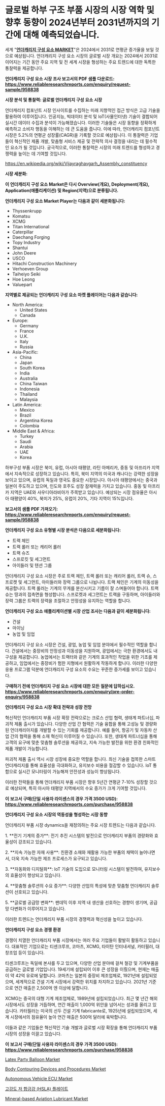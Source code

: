 <p><h1>글로벌 하부 구조 부품 시장의 시장 역학 및 향후 동향이 2024년부터 2031년까지의 기간에 대해 예측되었습니다.</h1></p><p>세계 "<strong><a href="https://www.reliableresearchreports.com/undercarriage-components-r958838">언더캐리지 구성 요소 MARKET</a></strong>"은 2024에서 2031로 연평균 증가율을 보일 것으로 예상됩니다. 언더캐리지 구성 요소 시장의 글로벌 시장 개요는 2024에서 2031로 이어지는 기간 동안 주요 지역 및 전 세계 시장을 형성하는 주요 트렌드에 대한 독특한 통찰력을 제공합니다.</p>
<p><strong>언더캐리지 구성 요소 시장 조사 보고서의 PDF 샘플 다운로드: <a href="https://www.reliableresearchreports.com/enquiry/request-sample/958838">https://www.reliableresearchreports.com/enquiry/request-sample/958838</a></strong></p>
<p><strong>시장 분석 및 통찰력: 글로벌 언더캐리지 구성 요소 시장</strong></p>
<p><p>언더캐리지 컴포넌트 시장 인사이트를 수집하는 미래 지향적인 접근 방식은 고급 기술을 활용하여 이루어집니다. 인공지능, 빅데이터 분석 및 IoT(사물인터넷) 기술이 결합되어 실시간 데이터 수집과 분석이 가능해졌습니다. 이러한 기술들은 시장 동향을 정확하게 예측하고 소비자 행동을 이해하는 데 큰 도움을 줍니다. 이에 따라, 언더캐리지 컴포넌트 시장은 5.2%의 연평균 성장률(CAGR)을 기록할 것으로 예상됩니다. 이 통찰력은 기업들이 혁신적인 제품 개발, 맞춤형 서비스 제공 및 전략적 의사 결정을 내리는 데 필수적인 요소가 될 것입니다. 궁극적으로, 이러한 통찰력은 시장의 미래 트렌드를 형성하고 경쟁력을 높이는 데 기여할 것입니다.</p></p>
<p><a href="%7CAUTHORITHY_DOMAIN_URL%7C">https://en.wikipedia.org/wiki/Vijayraghavgarh_Assembly_constituency</a></p>
<p><strong>시장 세분화:</strong></p>
<p><strong>이 언더캐리지 구성 요소 Market은 다시 Overview(개요), Deployment(개요), Application(애플리케이션) 및 Region(지역)으로 분류됩니다.</strong></p>
<p><strong>언더캐리지 구성 요소 Market Player는 다음과 같이 세분화됩니다:</strong></p>
<p><ul><li>Thyssenkrupp</li><li>Komatsu</li><li>XCMG</li><li>Titan International</li><li>Caterpillar</li><li>Daechang Forging</li><li>Topy Industry</li><li>Shantui</li><li>John Deere</li><li>USCO</li><li>Hitachi Construction Machinery</li><li>Verhoeven Group</li><li>Taiheiyo Seiki</li><li>Hoe Leong</li><li>Valuepart</li></ul></p>
<p><strong>지역별로 제공되는 언더캐리지 구성 요소 마켓 플레이어는 다음과 같습니다:</strong></p>
<p><ul>
    <li>
        North America:
        <ul>
            <li>United States</li>
            <li>Canada</li>
        </ul>
    </li>
    <li>
        Europe:
        <ul>
            <li>Germany</li>
            <li>France</li>
            <li>U.K.</li>
            <li>Italy</li>
            <li>Russia</li>
        </ul>
    </li>
    <li>
        Asia-Pacific:
        <ul>
            <li>China</li>
            <li>Japan</li>
            <li>South Korea</li>
            <li>India</li>
            <li>Australia</li>
            <li>China Taiwan</li>
            <li>Indonesia</li>
            <li>Thailand</li>
            <li>Malaysia</li>
        </ul>
    </li>
    <li>
        Latin America:
        <ul>
            <li>Mexico</li>
            <li>Brazil</li>
            <li>Argentina Korea</li>
            <li>Colombia</li>
        </ul>
    </li>
    <li>
        Middle East & Africa:
        <ul>
            <li>Turkey</li>
            <li>Saudi</li>
            <li>Arabia</li>
            <li>UAE</li>
            <li>Korea</li>
        </ul>
    </li>
    </ul></p>
<p><p>하부구성 부품 시장은 북미, 유럽, 아시아 태평양, 라틴 아메리카, 중동 및 아프리카 지역에서 지속적으로 성장하고 있습니다. 특히, 북미 지역의 미국과 캐나다는 강력한 성장을 보이고 있으며, 유럽의 독일과 영국도 중요한 시장입니다. 아시아 태평양에서는 중국과 일본이 주도하고 있으며, 인도와 호주도 성장 잠재력을 가지고 있습니다. 중동 및 아프리카 지역은 UAE와 사우디아라비아가 주목받고 있습니다. 예상되는 시장 점유율은 아시아 태평양이 40%, 북미가 25%, 유럽이 20%, 기타 지역이 15%입니다.</p></p>
<p><strong>보고서의 샘플 PDF 가져오기: <a href="https://www.reliableresearchreports.com/enquiry/request-sample/958838">https://www.reliableresearchreports.com/enquiry/request-sample/958838</a></strong></p>
<p><strong>언더캐리지 구성 요소 유형별 시장 분석은 다음으로 세분화됩니다:</strong></p>
<p><ul><li>트랙 체인</li><li>트랙 롤러 또는 캐리어 롤러</li><li>트랙 슈즈</li><li>스프로킷 및 세그먼트</li><li>아이들러 및 텐션 그룹</li></ul></p>
<p><p>언더캐리지 구성 요소 시장은 주로 트랙 체인, 트랙 롤러 또는 캐리어 롤러, 트랙 슈, 스프로켓 및 세그먼트, 아이들러와 장력 그룹으로 나뉩니다. 트랙 체인은 기계의 이동성을 제공합니다. 트랙 롤러는 기계의 무게를 분산시키고 기름이 잘 스며들어야 합니다. 트랙 슈는 땅과의 접촉면을 형성합니다. 스프로켓과 세그먼트는 트랙을 구동하며, 아이들러와 장력 그룹은 트랙의 장력을 조절하고 안정성을 유지하는 역할을 합니다.</p></p>
<p><strong>언더캐리지 구성 요소 애플리케이션별 시장 산업 조사는 다음과 같이 세분화됩니다:</strong></p>
<p><ul><li>건설</li><li>마이닝</li><li>농업 및 임업</li></ul></p>
<p><p>언더캐리지 구성 요소 시장은 건설, 광업, 농업 및 임업 분야에서 필수적인 역할을 합니다. 건설에서는 중장비의 안정성과 이동성을 지원하며, 광업에서는 극한 환경에서도 내구성을 제공합니다. 농업에서는 트랙터와 같은 기계의 효과적인 작업을 위한 기초를 제공하고, 임업에서는 중장비가 험한 지형에서 원활하게 작동하게 합니다. 이러한 다양한 응용 프로그램 덕분에 언더캐리지 구성 요소의 수요는 꾸준한 증가세를 보이고 있습니다.</p></p>
<p><strong>구매하기 전에 언더캐리지 구성 요소 시장에 대한 모든 질문에 답하십시오. <a href="https://www.reliableresearchreports.com/enquiry/pre-order-enquiry/958838">https://www.reliableresearchreports.com/enquiry/pre-order-enquiry/958838</a></strong></p>
<p><strong>언더캐리지 구성 요소 시장 확대 전략과 성장 전망</strong></p>
<p><p>혁신적인 언더캐리지 부품 시장 확장 전략으로는 크로스 산업 협력, 생태계 파트너십, 파괴적 제품 출시가 있습니다. 다양한 산업 간 협력은 기술 융합을 통해 고성능 및 경량화된 언더캐리아지를 개발할 수 있는 기회를 제공합니다. 예를 들어, 항공기 및 자동차 산업 간의 협력을 통해 소재 혁신이 이루어질 수 있습니다. 또한, 생태계 파트너십을 통해 고객의 요구에 맞춘 맞춤형 솔루션을 제공하고, 지속 가능한 발전을 위한 환경 친화적인 제품 개발이 가능합니다.</p><p>파괴적 제품 출시 역시 시장 성장에 중요한 역할을 합니다. 최신 기술을 접목한 스마트 언더캐리지를 통해 효율성을 극대화하고, 유지보수 비용을 절감할 수 있습니다. IoT 통합으로 실시간 모니터링이 가능해져 안전성과 성능이 향상됩니다.</p><p>이러한 전략들을 통해 언더캐리지 부품 시장은 향후 5년간 연평균 7-10% 성장할 것으로 예상되며, 특히 아시아 태평양 지역에서의 수요 증가가 크게 기여할 것입니다.</p></p>
<p><strong>이 보고서 구매(단일 사용자 라이센스의 경우 가격 3500 USD): <a href="https://www.reliableresearchreports.com/purchase/958838">https://www.reliableresearchreports.com/purchase/958838</a></strong></p>
<p><strong>언더캐리지 구성 요소 시장의 역동성을 형성하는 시장 동향</strong></p>
<p><p>언더캐리지 부품 시장 dynamics을 재정의하는 주요 시장 트렌드는 다음과 같습니다.</p><p>1. **전기 기계의 증가**: 전기 추진 시스템의 발전으로 언더캐리지 부품의 경량화와 효율성이 강조되고 있습니다.</p><p>2. **지속 가능한 자재 사용**: 친환경 소재와 재활용 가능한 부품의 채택이 늘어나면서, 더욱 지속 가능한 제조 프로세스가 요구되고 있습니다.</p><p>3. **자동화와 디지털화**: IoT 기술의 도입으로 모니터링 시스템이 발전하여, 유지보수의 효율성이 향상되고 있습니다.</p><p>4. **맞춤형 솔루션의 수요 증가**: 다양한 산업의 특성에 맞춘 맞춤형 언더캐리지 솔루션이 선호되고 있습니다.</p><p>5. **글로벌 공급망 변화**: 팬데믹 이후 지역 내 생산을 선호하는 경향이 생기며, 공급망 다변화가 이루어지고 있습니다.</p><p>이러한 트렌드는 언더캐리지 부품 시장의 경쟁력과 혁신성을 높이고 있습니다.</p></p>
<p><strong>언더캐리지 구성 요소 경쟁 환경</strong></p>
<p><p>경쟁이 치열한 언더캐리지 부품 시장에서는 여러 주요 기업들이 활발히 활동하고 있습니다. 대표적인 기업으로는 티센크루프, 코마츠, XCMG, 타이탄 인터내셔널, 카터필러, 대창조업 등이 있습니다.</p><p>티센크루프는 독일에 본사를 두고 있으며, 다양한 산업 분야에 걸쳐 철강 및 기계부품을 공급하는 글로벌 기업입니다. 19세기에 설립되어 이후 큰 성장을 이뤘으며, 현재는 매출이 약 42억 유로에 달합니다. 코마츠는 일본의 중장비 제조업체로, 1921년에 설립되었으며, 세계적으로 건설 기계 시장에서 강력한 위치를 차지하고 있습니다. 2021년 기준으로 연간 매출은 2,500억 엔 이상에 달합니다.</p><p>XCMG는 중국의 대형 기계 제조업체로, 1989년에 설립되었습니다. 최근 몇 년간 해외 시장에서도 성장을 거듭하며, 연간 매출이 1,000억 위안을 넘어서는 성과를 올리고 있습니다. 카터필러는 미국의 선두 건설 기계 fabricante로, 1925년에 설립되었으며, 세계 시장에서의 점유율이 높아 연간 매출은 500억 달러에 육박합니다. </p><p>이들과 같은 기업들은 혁신적인 기술 개발과 글로벌 시장 확장을 통해 언더캐리지 부품 시장의 성장을 이끌고 있습니다.</p></p>
<p><strong>이 보고서 구매(단일 사용자 라이센스의 경우 가격 3500 USD): <a href="https://www.reliableresearchreports.com/purchase/958838">https://www.reliableresearchreports.com/purchase/958838</a></strong></p>
<p><p><a href="https://www.linkedin.com/pulse/market-forecasting-change-global-latex-party-balloon-dynamics-8qtjc?trackingId=%2B%2FlHxJjpQPWlDGb%2BMTI9PA%3D%3D">Latex Party Balloon Market</a></p><p><a href="https://github.com/WillowBruen/Market-Research-Report-List-1/blob/main/body-contouring-devices-and-procedures-market.md">Body Contouring Devices and Procedures Market</a></p><p><a href="https://github.com/arionmp/Market-Research-Report-List-5/blob/main/autonomous-vehicle-ecu-market.md">Autonomous Vehicle ECU Market</a></p><p><a href="https://medium.com/@iansanftyord09878/%EC%84%B8%EA%B3%84-high-strength-low-alloy-steels-hsla-plate-market-%EC%9D%80-2024%EC%97%90%EC%84%9C-2031%EB%A1%9C-%EC%97%B0%ED%8F%89%EA%B7%A0-%EC%A6%9D%EA%B0%80%EC%9C%A8%EC%9D%84-%EB%B3%B4%EC%9D%BC-%EA%B2%83%EC%9C%BC%EB%A1%9C-%EC%98%88%EC%83%81%EB%90%A9%EB%8B%88%EB%8B%A4-9efd3a4ae4f2">고강도 저 합금강 (HSLA) 플레이트</a></p><p><a href="https://issuu.com/reportprime-2/docs/mineral-based-aviation-lubricant-ma_7e7d5615b6ee87">Mineral-based Aviation Lubricant Market</a></p></p>